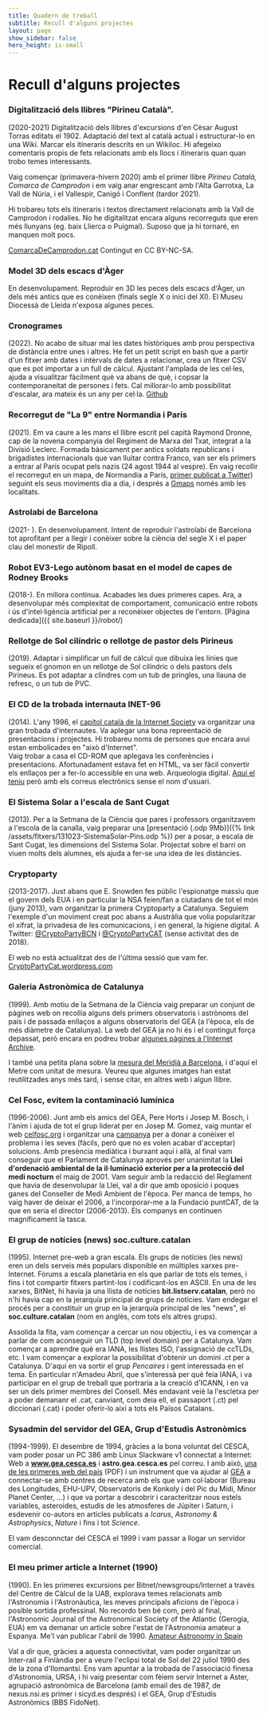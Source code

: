 ```yaml
---
title: Quadern de treball
subtitle: Recull d'alguns projectes
layout: page
show_sidebar: false
hero_height: is-small
---
```


# Recull d'alguns projectes



### Digitalització dels llibres "Pirineu Català".
(2020-2021) Digitalització dels llibres d'excursions d'en Cèsar August Torras editats el 1902. Adaptació del text al català actual i estructurar-lo en una Wiki. Marcar els itineraris descrits en un Wikiloc. Hi afegeixo comentaris propis de fets relacionats amb els llocs i itineraris quan quan trobo temes interessants.

Vaig començar (primavera-hivern 2020) amb el primer llibre *Pirineu Català, Comarca de Camprodon* i em vaig anar engrescant amb l'Alta Garrotxa, La Vall de Núria, i el Vallespir, Canigó i Conflent (tardor 2021).

Hi trobareu tots els itineraris i textos directament relacionats amb la Vall de Camprodon i rodalies. No he digitalitzat encara alguns recorreguts que eren més llunyans (eg. baix Llierca o Puigmal). Suposo que ja hi tornaré, en manquen molt pocs. 

[ComarcaDeCamprodon.cat](https://comarcadecamprodon.cat) Contingut en CC BY-NC-SA.


### Model 3D dels escacs d'Àger
En desenvolupament. Reproduir en 3D les peces dels escacs d'Àger, un dels més antics que es conèixen (finals segle X o inici del XI). El Museu Diocessà de Lleida n'exposa algunes peces.


### Cronogrames
(2022). No acabo de situar mai les dates històriques amb prou perspectiva de distància entre unes i altres. He fet un petit script en bash que a partir d'un fitxer amb dates i intèrvals de dates a relacionar, crea un fitxer CSV que es pot importar a un full de càlcul. Ajustant l'amplada de les cel·les, ajuda a visualitzar fàcilment què va abans de què, i copsar la contemporaneitat de persones i fets. Cal millorar-lo amb possibilitat d'escalar, ara mateix és un any per cel·la. [Github](https://github.com/jordiipa/LineaDelTemps)


### Recorregut de "La 9" entre Normandia i París
(2021). Em va caure a les mans el llibre escrit pel capità Raymond Dronne, cap de la novena companyia del Regiment de Marxa del Txat, integrat a la Divisió Leclerc. Formada bàsicament per antics soldats republicans i brigadistes internacionals que van lluitar contra Franco, van ser els primers a entrar al París ocupat pels nazis (24 agost 1944 al vespre). En vaig recollir el recorregut en un mapa, de Normandia a París, [primer publicat a Twitter](https://twittter.com/jordiipa/status/1422791996402507779?s=21)) seguint els seus moviments dia a dia, i després a [Gmaps](https://www.google.com/maps/d/edit?mid=13s5i21hMzjrllRgu-H5S1yzyywU1ZrFX&ll=48.66065975124573%2C-0.5378285221907753&z=8) només amb les localitats.


### Astrolabi de Barcelona
(2021- ). En desenvolupament. Intent de reproduir l'astrolabi de Barcelona tot aprofitant per a llegir i conèixer sobre la ciència del segle X i el paper clau del monestir de Ripoll.


### Robot EV3-Lego autònom basat en el model de capes de Rodney Brooks
(2018-). En millora contínua. Acabades les dues primeres capes. Ara, a desenvolupar més complexitat de comportament, comunicació entre robots i ús d'intel·ligència artificial per a reconèixer objectes de l'entorn. [Pàgina dedicada]({{ site.baseurl }}/robot/)


### Rellotge de Sol cilíndric o rellotge de pastor dels Pirineus
(2019). Adaptar i simplificar un full de càlcul que dibuixa les línies que segueix el gnomon en un rellotge de Sol cilíndric o dels pastors dels Pirineus. Es pot adaptar a clindres com un tub de pringles, una llauna de refresc, o un tub de PVC. 


### El CD de la trobada internauta INET-96
(2014). L'any 1996, el [capítol català de la Internet Society](https://isoc.cat) va organitzar una gran trobada d'internautes. Va aplegar una bona repreentació de presentacions i projectes. Hi trobareu noms de persones que encara avui estan embolicades en "això d'Internet".  
Vaig trobar a casa el CD-ROM que aplegava les conferències i presentacions. Afortunadament estava fet en HTML, va ser fàcil convertir els enllaços per a fer-lo accessible en una web. Arqueologia digital. [Aquí el teniu]() però amb els correus electrònics sense el nom d'usuari.


### El Sistema Solar a l'escala de Sant Cugat
(2013). Per a la Setmana de la Ciència que pares i professors organitzavem a l'escola de la canalla, vaig preparar una [presentació (.odp 9Mb)]({% link /assets/fitxers/131023-SistemaSolar-Pins.odp %}) per a posar, a escala de Sant Cugat, les dimensions del Sistema Solar. Projectat sobre el barri on viuen molts dels alumnes, els ajuda a fer-se una idea de les distàncies. 


### Cryptoparty
(2013-2017). Just abans que E. Snowden fes públic l'espionatge massiu que el govern dels EUA i en particular la NSA feien/fan a ciutadans de tot el món (juny 2013), vam organitzar la primera Cryptoparty a Catalunya. Seguiem l'exemple d'un moviment creat poc abans a Austràlia que volia popularitzar el xifrat, la privadesa de les comunicacions, i en general, la higiene digital. A Twitter: [@CryptoPartyBCN](https://twitter.com/cryptopartybcn) i [@CryptoPartyCAT](https://twitter.com/cryptopartycat) (sense activitat des de 2018).

El web no està actualitzat des de l'última sessió que vam fer. [CryptoPartyCat.wordpress.com](https://cryptopartycat.wordpress.com)


### Galeria Astronòmica de Catalunya
(1999). Amb motiu de la Setmana de la Ciència vaig preparar un conjunt de pàgines web on recollia alguns dels primers observatoris i astrònoms del país i de passada enllaços a alguns observatoris del GEA (a l'època, els de més diàmetre de Catalunya). La web del GEA ja no hi és i el contingut força depassat, però encara en podreu trobar [algunes pàgines a l'Internet Archive](https://web.archive.org/web/20060205172948/http://www.astrogea.org/ipa/galeria/index.html). 

I també una petita plana sobre la [mesura del Meridià a Barcelona](https://web.archive.org/web/20060207163631/http://www.astrogea.org/ipa/galeria/bcnmetro/index.html), i d'aquí el Metre com unitat de mesura. Veureu que algunes imatges han estat reutilitzades anys més tard, i sense citar, en altres web i algun llibre.


### Cel Fosc, evitem la contaminació lumínica
(1996-2006). Junt amb els amics del GEA, Pere Horts i Josep M. Bosch, i l'ànim i ajuda de tot el grup liderat per en Josep M. Gomez, vaig muntar el web [celfosc.org](http://celfosc.org) i organitzar una [campanya](https://web.archive.org/web/20010616115204/http://www.astrogea.org/prensa/llei_cl.htm) per a donar a conèixer el problema i les seves (fàcils, però que no es volen acabar d'acceptar) solucions. Amb presència mediàtica i burxant aquí i allà, al final vam conseguir que el Parlament de Catalunya aprovés per unanimitat la **Llei d'ordenació ambiental de la il·luminació exterior per a la protecció del medi nocturn** el maig de 2001. Vam seguir amb la redacció del Reglament que havia de desenvolupar la Llei, val a dir que amb oposició i poques ganes del Conseller de Medi Ambient de l'època. Per manca de temps, ho vaig haver de deixar el 2006, a l'incorporar-me a la Fundació puntCAT, de la que en seria el director (2006-2013). Els companys en continuen magníficament la tasca.


### El grup de notícies (news) soc.culture.catalan
(1995). Internet pre-web a gran escala. Els grups de notícies (les news) eren un dels serveis més populars disponible en múltiples xarxes pre-Internet. Fòrums a escala planetària en els que parlar de tots els temes, i fins i tot compartir fitxers partint-los i codificant-los en ASCII. En una de les xarxes, BitNet, hi havia ja una llista de notícies **bit.listserv.catalan**, però no n'hi havia cap en la jerarquía principal de grups de notícies. Vam endegar el procés per a constituir un grup en la jerarquía principal de les "news", el **soc.culture.catalan** (nom en anglès, com tots els altres grups).

Assolida la fita, vam començar a cercar un nou objectiu, i es va començar a parlar de com aconseguir un TLD (top level domain) per a Catalunya. Vam començar a aprendre què era IANA, les llistes ISO, l'assignació de ccTLDs, etc. I vam començar a explorar la possibilitat d'obtenir un domini .ct per a Catalunya. D'aquí en va sortir el grup *Pencaires* i gent interessada en el tema. En particular n'Amadeu Abril, que s'interessà per què feia IANA, i va participar en el grup de treball que portraria a la creació d'ICANN, i en va ser un dels primer membres del Consell. Més endavant veiè la l'escletxa per a poder demananr el .cat, canviant, com deia ell, el passaport (.ct) pel diccionari (.cat) i poder oferir-lo així a tots els Països Catalans. 


### Sysadmin del servidor del GEA, Grup d'Estudis Astronòmics
(1994-1999). El desembre de 1994, gràcies a la bona voluntat del CESCA, vam poder posar un PC 386 amb Linux Slackware v1 connectat a Internet: Web a **www.gea.cesca.es** i **astro.gea.cesca.es** pel correu.
I amb això, [una de les primeres web del país](http://hemeroteca.lavanguardia.com/preview/1995/06/14/pagina-23/33776669/pdf.html) (PDF) i un instrument que va ajudar al [GEA](https://ca.wikipedia.org/wiki/Grup_d%27Estudis_Astron%C3%B2mics) a connectar-se amb centres de recerca amb els que vam col·laborar (Bureau des Longitudes, EHU-UPV, Observatoris de Konkoly i del Pic du Midi, Minor Planet Center, ...) i que va portar a descobrir i caracteritzar nous estels variables, asteroides, estudis de les atmosferes de Júpiter i Saturn, i esdevenir co-autors en articles publicats a *Icarus*, *Astronomy & Astrophysics*, *Nature* i fins i tot *Science*.

El vam desconnctar del CESCA el 1999 i vam passar a llogar un servidor comercial.


### El meu primer article a Internet (1990)
(1990). En les primeres excursions per Bitnet/newsgroups/Internet a través del Centre de Càlcul de la UAB, explorava temes relacionats amb l'Astronomia i l'Astronàutica, les meves principals aficions de l'època i posible sortida professinal. No recordo ben bé com, però al final, l'Astronomic Journal of the Astronomical Society of the Atlantic (Gerogia, EUA) em va demanar un article sobre l'estat de l'Astronomia amateur a Espanya. Me'l van publicar l'abril de 1990. [Amateur Astronomy in Spain](https://groups.google.com/g/sci.astro/c/6d7HAZuWhrE/m/nBtUjTwdKfgJ)

Val a dir que, gràcies a aquesta connectivitat, vam poder organitzar un Inter-rail a Finlàndia per a veure l'eclipsi total de Sol del 22 juliol 1990 des de la zona d'Ilomantsi. Ens vam apuntar a la trobada de l'associació finesa d'Astronomia, URSA, i hi vaig presentar com fèiem servir Internet a Aster, agrupació astronòmica de Barcelona (amb email des de 1987, de nexus.nsi.es primer i sicyd.es després) i el GEA, Grup d'Estudis Astronòmics (BBS FidoNet). 
 
 
